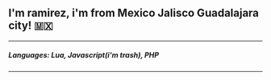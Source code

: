 ## I'm ramirez, i'm from Mexico Jalisco Guadalajara city! 🇲🇽
------------------------------------------------------------


##### Languages: Lua, Javascript(i'm trash), PHP ###
----------------------------------------------------
